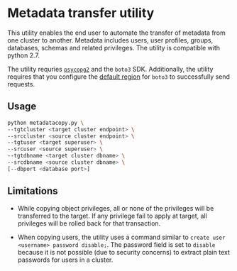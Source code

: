 # Metadata transfer utility
This utility enables the end user to automate the transfer of metadata from one cluster to another. Metadata includes users, user profiles, groups, databases, schemas and related privileges. The utility is compatible with python 2.7.

The utility requries [`psycopg2`](https://pypi.org/project/psycopg2/) and the `boto3` SDK. Additionally, the utility requires that you configure the [default region](https://docs.aws.amazon.com/cli/latest/userguide/cli-configure-quickstart.html#cli-configure-quickstart-region) for `boto3` to successfully send requests.

## Usage

```sh
python metadatacopy.py \
--tgtcluster <target cluster endpoint> \
--srccluster <source cluster endpoint> \
--tgtuser <target superuser> \
--srcuser <source superuser> \
--tgtdbname <target cluster dbname> \
--srcdbname <source cluster dbname> \
[--dbport <database port>]
```

## Limitations

* While copying object privileges, all or none of the privileges will be transferred to the target. If any privilege fail to apply at target, all privileges will be rolled back for that transaction.

* When copying users, the utility uses a command similar to `create user <username> password disable;`. The password field is set to `disable` because it is not possible (due to security concerns) to extract plain text passwords for users in a cluster.